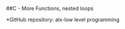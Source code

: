##C - More Functions, nested loops                                                                                        

*GitHub repository: alx-low level programming
